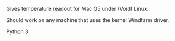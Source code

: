 Gives temperature readout for Mac G5 under (Void) Linux.

Should work on any machine that uses the kernel Windfarm driver.

Python 3
